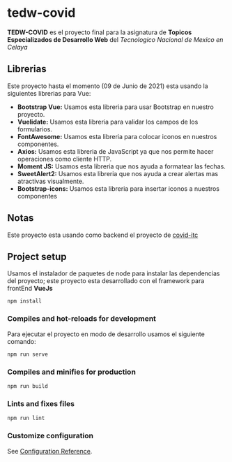 # tedw-covid
**TEDW-COVID** es el proyecto final para la asignatura de __Topicos Especializados de Desarrollo Web__ del *Tecnologico Nacional de Mexico en Celaya*  

## Librerias
Este proyecto hasta el momento (09 de Junio de 2021) esta usando la siguientes librerias para Vue:
- **Bootstrap Vue:** Usamos esta libreria para usar Bootstrap en nuestro proyecto.
- **Vuelidate:** Usamos esta libreria para validar los campos de los formularios.
- **FontAwesome:** Usamos esta libreria para colocar iconos en nuestros componentes.
- **Axios:** Usamos esta libreria de JavaScript ya que nos permite hacer operaciones como cliente HTTP.
- **Moment JS:** Usamos esta libreria que nos ayuda a formatear las fechas.
- **SweetAlert2:** Usamos esta libreria que nos ayuda a crear alertas mas atractivas visualmente.
- **Bootstrap-icons:** Usamos esta libreria para insertar iconos a nuestros componentes

## Notas 
Este proyecto esta usando como backend el proyecto de [covid-itc](https://github.com/FernandoAcTr/covid-itc)
## Project setup
Usamos el instalador de paquetes de node para instalar las dependencias del proyecto; este proyecto esta desarrollado con el framework para frontEnd **VueJs**
```
npm install
```

### Compiles and hot-reloads for development
Para ejecutar el proyecto en modo de desarrollo usamos el siguiente comando:
```
npm run serve
```

### Compiles and minifies for production
```
npm run build
```

### Lints and fixes files
```
npm run lint
```

### Customize configuration
See [Configuration Reference](https://cli.vuejs.org/config/).
